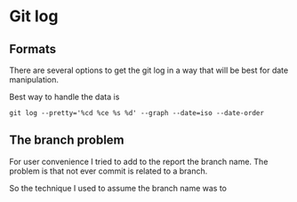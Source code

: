 # Git log

## Formats

There are several options to get the git log in a way that will be best for date manipulation.

Best way to handle the data is

`git log --pretty='%cd %ce %s %d' --graph --date=iso --date-order`

## The branch problem

For user convenience I tried to add to the report the branch name. The problem is that not ever commit is related to a
branch.

So the technique I used to assume the branch name was to
